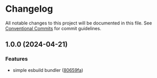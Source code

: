 # Changelog

All notable changes to this project will be documented in this file.
See [Conventional Commits](https://conventionalcommits.org) for commit guidelines.

## 1.0.0 (2024-04-21)


### Features

* simple esbuild bundler ([80659fa](https://github.com/christophehurpeau/pob/commit/80659fadb42190463585ff54e865af09e31fdc0d))




